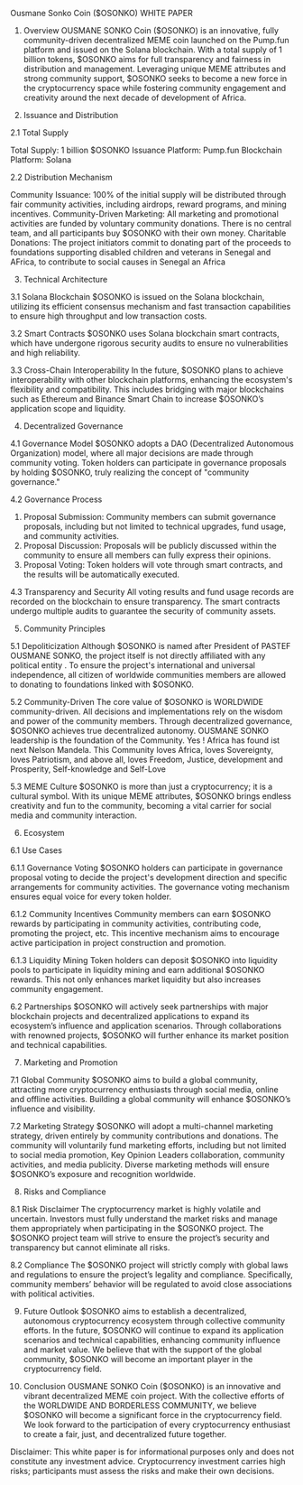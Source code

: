 
Ousmane Sonko Coin ($OSONKO) WHITE PAPER


1. Overview
OUSMANE SONKO Coin ($OSONKO) is an innovative, fully community-driven decentralized MEME coin launched on the Pump.fun platform and issued on the Solana blockchain. 
With a total supply of 1 billion tokens, $OSONKO aims for full transparency and fairness in distribution and management. Leveraging unique MEME attributes and strong community support, $OSONKO seeks to become a new force in the cryptocurrency space while fostering community engagement and creativity around the next decade of development of Africa.

2. Issuance and Distribution

2.1 Total Supply

Total Supply: 1 billion $OSONKO
Issuance Platform: Pump.fun
Blockchain Platform: Solana

2.2 Distribution Mechanism

Community Issuance: 100% of the initial supply will be distributed through fair community activities, including airdrops, reward programs, and mining incentives.
Community-Driven Marketing: All marketing and promotional activities are funded by voluntary community donations. There is no central team, and all participants buy $OSONKO with their own money.
Charitable Donations: The project initiators commit to donating part of the proceeds to foundations supporting disabled children and veterans in Senegal and AFrica, to contribute to social causes in Senegal an Africa

3. Technical Architecture

3.1 Solana Blockchain
$OSONKO is issued on the Solana blockchain, utilizing its efficient consensus mechanism and fast transaction capabilities to ensure high throughput and low transaction costs.

3.2 Smart Contracts
$OSONKO uses Solana blockchain smart contracts, which have undergone rigorous security audits to ensure no vulnerabilities and high reliability.

3.3 Cross-Chain Interoperability
In the future, $OSONKO plans to achieve interoperability with other blockchain platforms, enhancing the ecosystem's flexibility and compatibility. This includes bridging with major blockchains such as Ethereum and Binance Smart Chain to increase $OSONKO’s application scope and liquidity.


4. Decentralized Governance

4.1 Governance Model
$OSONKO adopts a DAO (Decentralized Autonomous Organization) model, where all major decisions are made through community voting. Token holders can participate in governance proposals by holding $OSONKO, truly realizing the concept of "community governance."

4.2 Governance Process

1. Proposal Submission: Community members can submit governance proposals, including but not limited to technical upgrades, fund usage, and community activities.
2. Proposal Discussion: Proposals will be publicly discussed within the community to ensure all members can fully express their opinions.
3. Proposal Voting: Token holders will vote through smart contracts, and the results will be automatically executed.

4.3 Transparency and Security
All voting results and fund usage records are recorded on the blockchain to ensure transparency. The smart contracts undergo multiple audits to guarantee the security of community assets.


5. Community Principles

5.1 Depoliticization
Although $OSONKO is named after President of PASTEF OUSMANE SONKO, the project itself is not directly affiliated with any political entity . To ensure the project's international and universal independence, all citizen of worldwide communities members are allowed to donating to foundations linked with $OSONKO.

5.2 Community-Driven
The core value of $OSONKO is WORLDWIDE community-driven. All decisions and implementations rely on the wisdom and power of the community members. Through decentralized governance, $OSONKO achieves true decentralized autonomy.
OUSMANE SONKO leadership is the foundation of the Community. Yes ! Africa has found ist next Nelson Mandela.
This Community loves Africa, loves Sovereignty,  loves Patriotism, and above all, loves Freedom, Justice, development and Prosperity, Self-knowledge and Self-Love

5.3 MEME Culture
$OSONKO is more than just a cryptocurrency; it is a cultural symbol. With its unique MEME attributes, $OSONKO brings endless creativity and fun to the community, becoming a vital carrier for social media and community interaction.



6. Ecosystem

6.1 Use Cases

6.1.1 Governance Voting
$OSONKO holders can participate in governance proposal voting to decide the project's development direction and specific arrangements for community activities. The governance voting mechanism ensures equal voice for every token holder.

6.1.2 Community Incentives
Community members can earn $OSONKO rewards by participating in community activities, contributing code, promoting the project, etc. This incentive mechanism aims to encourage active participation in project construction and promotion.

6.1.3 Liquidity Mining
Token holders can deposit $OSONKO into liquidity pools to participate in liquidity mining and earn additional $OSONKO rewards. This not only enhances market liquidity but also increases community engagement.

6.2 Partnerships
$OSONKO will actively seek partnerships with major blockchain projects and decentralized applications to expand its ecosystem’s influence and application scenarios. Through collaborations with renowned projects, $OSONKO will further enhance its market position and technical capabilities.


7. Marketing and Promotion

7.1 Global Community
$OSONKO aims to build a global community, attracting more cryptocurrency enthusiasts through social media, online and offline activities. Building a global community will enhance $OSONKO’s influence and visibility.

7.2 Marketing Strategy
$OSONKO will adopt a multi-channel marketing strategy, driven entirely by community contributions and donations. The community will voluntarily fund marketing efforts, including but not limited to social media promotion, Key Opinion Leaders collaboration, community activities, and media publicity. Diverse marketing methods will ensure $OSONKO’s exposure and recognition worldwide.


8. Risks and Compliance

8.1 Risk Disclaimer
The cryptocurrency market is highly volatile and uncertain. Investors must fully understand the market risks and manage them appropriately when participating in the $OSONKO project. The $OSONKO project team will strive to ensure the project’s security and transparency but cannot eliminate all risks.

8.2 Compliance
The $OSONKO project will strictly comply with global laws and regulations to ensure the project’s legality and compliance. Specifically, community members’ behavior will be regulated to  avoid close associations with political activities.

9. Future Outlook
$OSONKO aims to establish a decentralized, autonomous cryptocurrency ecosystem through collective community efforts. 
In the future, $OSONKO will continue to expand its application scenarios and technical capabilities, enhancing community influence and market value. 
We believe that with the support of the global community, $OSONKO will become an important player in the cryptocurrency field.


10. Conclusion
OUSMANE SONKO Coin ($OSONKO) is an innovative and vibrant decentralized MEME coin project. With the collective efforts of the WORLDWIDE AND BORDERLESS COMMUNITY, we believe $OSONKO will become a significant force in the cryptocurrency field. 
We look forward to the participation of every cryptocurrency enthusiast to create a fair, just, and decentralized future together.


Disclaimer: This white paper is for informational purposes only and does not constitute any investment advice. Cryptocurrency investment carries high risks; participants must assess the risks and make their own decisions.



